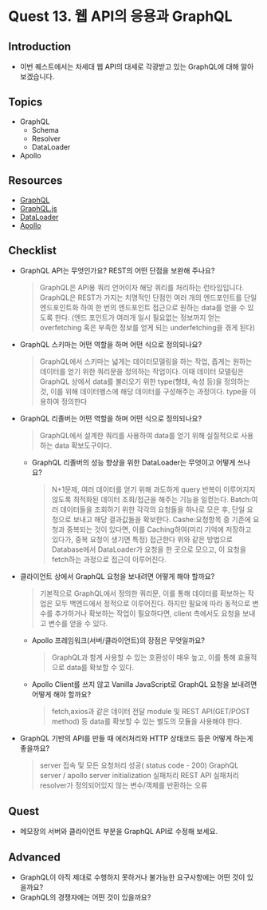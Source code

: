 # Quest 13. 웹 API의 응용과 GraphQL

## Introduction

- 이번 퀘스트에서는 차세대 웹 API의 대세로 각광받고 있는 GraphQL에 대해 알아보겠습니다.

## Topics

- GraphQL
  - Schema
  - Resolver
  - DataLoader
- Apollo

## Resources

- [GraphQL](https://graphql.org/)
- [GraphQL.js](http://graphql.org/graphql-js/)
- [DataLoader](https://github.com/facebook/dataloader)
- [Apollo](https://www.apollographql.com/)

## Checklist

- GraphQL API는 무엇인가요? REST의 어떤 단점을 보완해 주나요?
  > GraphQL은 API용 쿼리 언어이자 해당 쿼리를 처리하는 런타임입니다.
  > GraphQL은 REST가 가지는 치명적인 단점인 여러 개의 엔드포인트를 단일 엔드포인트화 하여 한 번의 엔드포인트 접근으로 원하는 data를 얻을 수 있도록 한다. (엔드 포인트가 여러개 일시 필요없는 정보까지 얻는 overfetching 혹은 부족한 정보를 얻게 되는 underfetching을 겪게 된다)
- GraphQL 스키마는 어떤 역할을 하며 어떤 식으로 정의되나요?
  > GraphQL에서 스키마는 넓게는 데이터모델링을 하는 작업, 좁게는 원하는 데이터를 얻기 위한 쿼리문을 정의하는 작업이다. 이때 데이터 모델링은 GraphQL 상에서 data를 불러오기 위한 type(형태, 속성 등)을 정의하는 것, 이를 위해 데이터벵스에 해당 데이터를 구성해주는 과정이다.
  > type을 이용하여 정의한다
- GraphQL 리졸버는 어떤 역할을 하며 어떤 식으로 정의되나요?
  > GraphQL에서 설계한 쿼리를 사용하여 data를 얻기 위해 실질적으로 사용하는 data 확보도구이다.
  - GraphQL 리졸버의 성능 향상을 위한 DataLoader는 무엇이고 어떻게 쓰나요?
    > N+1문제, 여러 데이터를 얻기 위해 과도하게 query 반복이 이루어지지 않도록 최적화된 데이터 조회/접근을 해주는 기능을 일컫는다.
    > Batch:여러 데이터들을 조회하기 위한 각각의 요청들을 하나로 모은 후, 단일 요청으로 보내고 해당 결과값들을 확보한다.
    > Cashe:요청항목 중 기존에 요청과 중복되는 것이 있다면, 이를 Caching하여(미리 기억에 저장하고 있다가, 중복 요청이 생기면 특정) 접근한다
    > 위와 같은 방법으로 Database에서 DataLoader가 요청을 한 곳으로 모으고, 이 요청을 fetch하는 과정으로 접근이 이루어진다.
- 클라이언트 상에서 GraphQL 요청을 보내려면 어떻게 해야 할까요?
  > 기본적으로 GraphQL에서 정의한 쿼리문, 이를 통해 데이터를 확보하는 작업은 모두 백엔드에서 정적으로 이루어진다.
  > 하지만 필요에 따라 동적으로 변수를 추가하거나 확보하는 작업이 필요하다면, client 측에서도 요청을 보내고 변수를 얻을 수 있다.
  - Apollo 프레임워크(서버/클라이언트)의 장점은 무엇일까요?
    > GraphQL과 함계 사용할 수 있는 호환성이 매우 높고, 이를 통해 효율적으로 data를 확보할 수 있다.
  - Apollo Client를 쓰지 않고 Vanilla JavaScript로 GraphQL 요청을 보내려면 어떻게 해야 할까요?
    > fetch,axios과 같은 데이터 전달 module 및 REST API(GET/POST method) 등 data를 확보할 수 있는 별도의 모듈을 사용해야 한다.
- GraphQL 기반의 API를 만들 때 에러처리와 HTTP 상태코드 등은 어떻게 하는게 좋을까요?
  > server 접속 및 모든 요청처리 성공( status code - 200)
  > GraphQL server / apollo server initialization 실패처리
  > REST API 실패처리
  > resolver가 정의되어있지 않는 변수/객체를 반환하는 오류

## Quest

- 메모장의 서버와 클라이언트 부분을 GraphQL API로 수정해 보세요.

## Advanced

- GraphQL이 아직 제대로 수행하지 못하거나 불가능한 요구사항에는 어떤 것이 있을까요?
- GraphQL의 경쟁자에는 어떤 것이 있을까요?
